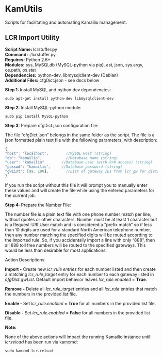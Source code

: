 # KamUtils

Scripts for facilitating and automating Kamailio management.

## LCR Import Utility

   **Script Name:** lcrstuffer.py  
   **Command:** ./lcrstuffer.py <NUMBERFILE> <ACTION>  
   **Requires:** Python 2.6+  
   **Modules:** sys, MySQLdb (MySQL-python via pip), ast, json, sys.argv, os.path, os.stat  
   **Dependencies:** python-dev, libmysqlclient-dev (Debian)  
   **Additional Files:** cfgDict.json - see docs below  

**Step 1:** Install MySQL and python dev dependencies:

```
sudo apt-get install python-dev libmysqlclient-dev 
```

**Step 2:** Install MySQL-python module:

```
sudo pip install MySQL-python
```

**Step 3:** Prepare cfgDict.json configuration file:

The file “cfgDict.json” belongs in the same folder as the script. The file is a json formatted plain text file with the following parameters, with description:

```javascript
{
"host": "localhost",		//MySQL Host (string)
"db": "kamailio",		    //Database name (string)
"user": "kamailio"		  //Database user (with R/W access) (string)
"passwd": "kamailio",	  //Database password (string)
"gwList": [99, 100],		//List of gateway IDs from lcr_gw for distribution (array)
}
```


If you run the script without this file it will prompt you to manually enter these values and will create the file while using the entered parameters for the current job.

**Step 4:** Prepare the Number File:

The number file is a plain text file with one phone number match per line, without quotes or other characters. Number must be at least 1 character but is a Request-URI User match and is considered a “prefix match” so if less than 10 digits are used for a standard North American telephone number, then any number matching the specified digits will be routed according to the imported rule. So, if you accidentally import a line with only “888”, then all 888 toll free numbers will be routed to the specified gateways. This would be less than desirable for most applications.



Action Descriptions:

**Import -** Create new *lcr_rule entries* for each number listed and then create a matching *lcr_rule_target* entry for each number to each gateway listed in *cfgDict.gwList*. Default import behavior leaves *lcr_rule.enabled* = **True**.

**Remove -** Delete all *lcr_rule_target* entries and all *lcr_rule* entries that match the numbers in the provided list file.

**Enable -** Set *lcr_rule.enabled* = **True** for all numbers in the provided list file.

**Disable -** Set *lcr_rule.enabled* = **False** for all numbers in the provided list file.




**Note:** 

None of the above actions will impact the running Kamailio instance until *lcr.reload* has been run via kamcmd:

```
sudo kamcmd lcr.reload
```
